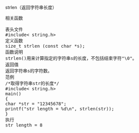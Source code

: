 strlen（返回字符串长度）
<pre>相关函数

表头文件
#include< string.h>
定义函数
size_t strlen (const char *s);
函数说明
strlen()用来计算指定的字符串s的长度，不包括结束字符"\0"。
返回值
返回字符串s的字符数。
范例
/*取得字符串str的长度*/
#include< string.h>
main()
{
char *str = "12345678";
printf("str length = %d\n", strlen(str));
}
执行
str length = 8</pre>